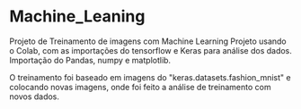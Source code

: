 # Machine_Leaning
Projeto de Treinamento de imagens com Machine Learning
Projeto usando o Colab, com as importações do tensorflow e Keras para análise dos dados.
Importação do Pandas, numpy e matplotlib.

O treinamento foi baseado em imagens do "keras.datasets.fashion_mnist" e colocando novas imagens, onde foi feito a análise de 
treinamento com novos dados.
